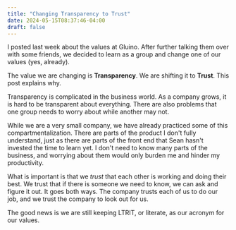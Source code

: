 ```yaml
---
title: "Changing Transparency to Trust"
date: 2024-05-15T08:37:46-04:00
draft: false
---
```


I posted last week about the values at Gluino. After further talking them over with some friends, we decided to learn as a group and change one of our values (yes, already).

The value we are changing is **Transparency**. We are shifting it to **Trust**. This post explains why.

Transparency is complicated in the business world. As a company grows, it is hard to be transparent about everything. There are also problems that one group needs to worry about while another may not.

While we are a very small company, we have already practiced some of this compartmentalization. There are parts of the product I don't fully understand, just as there are parts of the front end that Sean hasn't invested the time to learn yet. I don't need to know many parts of the business, and worrying about them would only burden me and hinder my productivity.

What is important is that we _trust_ that each other is working and doing their best. We trust that if there is someone we need to know, we can ask and figure it out. It goes both ways. The company trusts each of us to do our job, and we trust the company to look out for us.

The good news is we are still keeping LTRIT, or literate, as our acronym for our values.

